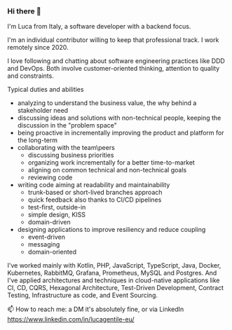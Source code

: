 ### Hi there 👋

I'm Luca from Italy, a software developer with a backend focus.

I'm an individual contributor willing to keep that professional track. I work remotely since 2020.

I love following and chatting about software engineering practices like DDD and DevOps. Both involve customer-oriented thinking, attention to quality and constraints.

Typical duties and abilities 
* analyzing to understand the business value, the why behind a stakeholder need
* discussing ideas and solutions with non-technical people, keeping the discussion in the "problem space"
* being proactive in incrementally improving the product and platform for the long-term
* collaborating with the team\peers
  * discussing business priorities
  * organizing work incrementally for a better time-to-market
  * aligning on common technical and non-technical goals
  * reviewing code
* writing code aiming at readability and maintainability
  * trunk-based or short-lived branches approach
  * quick feedback also thanks to CI/CD pipelines
  * test-first, outside-in
  * simple design, KISS
  * domain-driven
* designing applications to improve resiliency and reduce coupling
  * event-driven
  * messaging
  * domain-oriented

I've worked mainly with Kotlin, PHP, JavaScript, TypeScript, Java, Docker, Kubernetes, RabbitMQ, Grafana, Prometheus, MySQL and Postgres.
And I've applied architectures and techniques in cloud-native applications like CI, CD, CQRS, Hexagonal Architecture, Test-Driven Development, Contract Testing, Infrastructure as code, and Event Sourcing.

📫 How to reach me: a DM it's absolutely fine, or via LinkedIn https://www.linkedin.com/in/lucagentile-eu/

